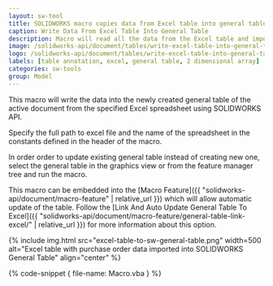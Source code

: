 ```yaml
---
layout: sw-tool
title: SOLIDWORKS macro copies data from Excel table into general table
caption: Write Data From Excel Table Into General Table
description: Macro will read all the data from the Excel table and import it into the new general table of the active document or update existing table using SOLIDWORKS API
image: /solidworks-api/document/tables/write-excel-table-into-general-table/excel-to-table.png
logo: /solidworks-api/document/tables/write-excel-table-into-general-table/excel-to-table.svg
labels: [table annotation, excel, general table, 2 dimensional array]
categories: sw-tools
group: Model
---
```

This macro will write the data into the newly created general table of the active document from the specified Excel spreadsheet using SOLIDWORKS API.

Specify the full path to excel file and the name of the spreadsheet in the constants defined in the header of the macro.

In order order to update existing general table instead of creating new one, select the general table in the graphics view or from the feature manager tree and run the macro.

This macro can be embedded into the [Macro Feature]({{ "solidworks-api/document/macro-feature" | relative_url }}) which will allow automatic update of the table. Follow the [Link And Auto Update General Table To Excel]({{ "solidworks-api/document/macro-feature/general-table-link-excel/" | relative_url }}) for more information about this option.

{% include img.html src="excel-table-to-sw-general-table.png" width=500 alt="Excel table with purchase order data imported into SOLIDWORKS General Table" align="center" %}

{% code-snippet { file-name: Macro.vba } %}